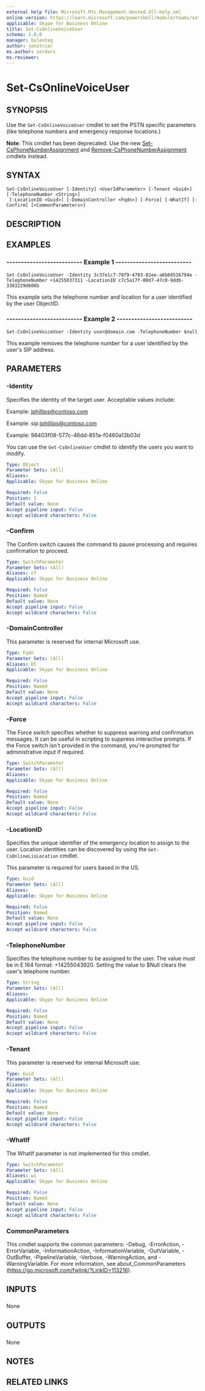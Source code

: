 ```yaml
---
external help file: Microsoft.Rtc.Management.Hosted.dll-help.xml 
online version: https://learn.microsoft.com/powershell/module/teams/set-csonlinevoiceuser
applicable: Skype for Business Online
title: Set-CsOnlineVoiceUser
schema: 2.0.0
manager: bulenteg
author: jenstrier
ms.author: serdars
ms.reviewer:
---
```


# Set-CsOnlineVoiceUser

## SYNOPSIS
Use the `Set-CsOnlineVoiceUser` cmdlet to set the PSTN specific parameters (like telephone numbers and emergency response locations.)

**Note**: This cmdlet has been deprecated. Use the new
[Set-CsPhoneNumberAssignment](/powershell/module/teams/set-csphonenumberassignment) and
[Remove-CsPhoneNumberAssignment](/powershell/module/teams/remove-csphonenumberassignment) cmdlets instead.

## SYNTAX

```
Set-CsOnlineVoiceUser [-Identity] <UserIdParameter> [-Tenant <Guid>] [-TelephoneNumber <String>]
 [-LocationID <Guid>] [-DomainController <Fqdn>] [-Force] [-WhatIf] [-Confirm] [<CommonParameters>]
```

## DESCRIPTION

## EXAMPLES

### -------------------------- Example 1 --------------------------
```
Set-CsOnlineVoiceUser -Identity 3c37e1c7-78f9-4703-82ee-a6b68516794e -TelephoneNumber +14255037311 -LocationID c7c5a17f-00d7-47c0-9ddb-3383229d606b
```

This example sets the telephone number and location for a user identified by the user ObjectID.

### -------------------------- Example 2 --------------------------
```
Set-CsOnlineVoiceUser -Identity user@domain.com -TelephoneNumber $null
```

This example removes the telephone number for a user identified by the user's SIP address.

## PARAMETERS

### -Identity
Specifies the identity of the target user.
Acceptable values include:

Example: jphillips@contoso.com

Example: sip:jphillips@contoso.com

Example: 98403f08-577c-46dd-851a-f0460a13b03d

You can use the `Get-CsOnlineUser` cmdlet to identify the users you want to modify.

```yaml
Type: Object
Parameter Sets: (All)
Aliases: 
Applicable: Skype for Business Online

Required: False
Position: 1
Default value: None
Accept pipeline input: False
Accept wildcard characters: False
```

### -Confirm
The Confirm switch causes the command to pause processing and requires confirmation to proceed.

```yaml
Type: SwitchParameter
Parameter Sets: (All)
Aliases: cf
Applicable: Skype for Business Online

Required: False
Position: Named
Default value: None
Accept pipeline input: False
Accept wildcard characters: False
```

### -DomainController
This parameter is reserved for internal Microsoft use.

```yaml
Type: Fqdn
Parameter Sets: (All)
Aliases: DC
Applicable: Skype for Business Online

Required: False
Position: Named
Default value: None
Accept pipeline input: False
Accept wildcard characters: False
```

### -Force
The Force switch specifies whether to suppress warning and confirmation messages.
It can be useful in scripting to suppress interactive prompts.
If the Force switch isn't provided in the command, you're prompted for administrative input if required.

```yaml
Type: SwitchParameter
Parameter Sets: (All)
Aliases: 
Applicable: Skype for Business Online

Required: False
Position: Named
Default value: None
Accept pipeline input: False
Accept wildcard characters: False
```

### -LocationID
Specifies the unique identifier of the emergency location to assign to the user.
Location identities can be discovered by using the `Get-CsOnlineLisLocation` cmdlet.

This parameter is required for users based in the US.

```yaml
Type: Guid
Parameter Sets: (All)
Aliases: 
Applicable: Skype for Business Online

Required: False
Position: Named
Default value: None
Accept pipeline input: False
Accept wildcard characters: False
```

### -TelephoneNumber
Specifies the telephone number to be assigned to the user.
The value must be in E.164 format: +14255043920.
Setting the value to $Null clears the user's telephone number.

```yaml
Type: String
Parameter Sets: (All)
Aliases: 
Applicable: Skype for Business Online

Required: False
Position: Named
Default value: None
Accept pipeline input: False
Accept wildcard characters: False
```

### -Tenant
This parameter is reserved for internal Microsoft use.

```yaml
Type: Guid
Parameter Sets: (All)
Aliases: 
Applicable: Skype for Business Online

Required: False
Position: Named
Default value: None
Accept pipeline input: False
Accept wildcard characters: False
```

### -WhatIf
The WhatIf parameter is not implemented for this cmdlet.

```yaml
Type: SwitchParameter
Parameter Sets: (All)
Aliases: wi
Applicable: Skype for Business Online

Required: False
Position: Named
Default value: None
Accept pipeline input: False
Accept wildcard characters: False
```

### CommonParameters
This cmdlet supports the common parameters: -Debug, -ErrorAction, -ErrorVariable, -InformationAction, -InformationVariable, -OutVariable, -OutBuffer, -PipelineVariable, -Verbose, -WarningAction, and -WarningVariable. For more information, see about_CommonParameters (https://go.microsoft.com/fwlink/?LinkID=113216).

## INPUTS

###  
None

## OUTPUTS

###  
None

## NOTES

## RELATED LINKS
